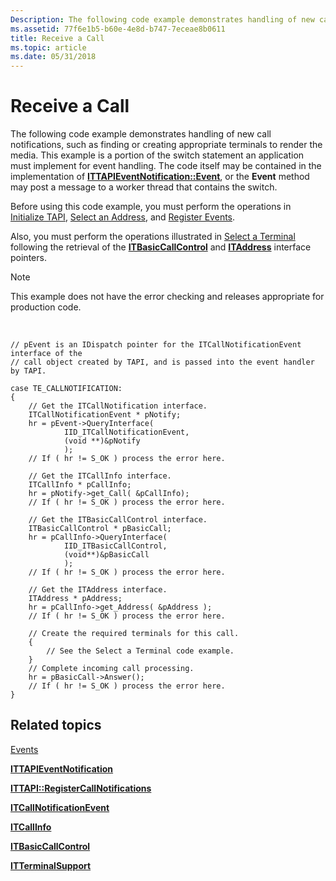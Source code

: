 ```yaml
---
Description: The following code example demonstrates handling of new call notifications, such as finding or creating appropriate terminals to render the media.
ms.assetid: 77f6e1b5-b60e-4e8d-b747-7eceae8b0611
title: Receive a Call
ms.topic: article
ms.date: 05/31/2018
---
```


# Receive a Call

The following code example demonstrates handling of new call notifications, such as finding or creating appropriate terminals to render the media. This example is a portion of the switch statement an application must implement for event handling. The code itself may be contained in the implementation of [**ITTAPIEventNotification::Event**](/windows/desktop/api/Tapi3if/nf-tapi3if-ittapieventnotification-event), or the **Event** method may post a message to a worker thread that contains the switch.

Before using this code example, you must perform the operations in [Initialize TAPI](initialize-tapi.md), [Select an Address](select-an-address.md), and [Register Events](register-events.md).

Also, you must perform the operations illustrated in [Select a Terminal](select-a-terminal.md) following the retrieval of the [**ITBasicCallControl**](/windows/desktop/api/tapi3if/nn-tapi3if-itbasiccallcontrol) and [**ITAddress**](/windows/desktop/api/tapi3if/nn-tapi3if-itaddress) interface pointers.

> [!Note]  
> This example does not have the error checking and releases appropriate for production code.

 

``` syntax
// pEvent is an IDispatch pointer for the ITCallNotificationEvent interface of the
// call object created by TAPI, and is passed into the event handler by TAPI. 

case TE_CALLNOTIFICATION:
{
    // Get the ITCallNotification interface.
    ITCallNotificationEvent * pNotify;
    hr = pEvent->QueryInterface( 
            IID_ITCallNotificationEvent, 
            (void **)&pNotify 
            );
    // If ( hr != S_OK ) process the error here. 
    
    // Get the ITCallInfo interface.
    ITCallInfo * pCallInfo;
    hr = pNotify->get_Call( &pCallInfo);
    // If ( hr != S_OK ) process the error here. 

    // Get the ITBasicCallControl interface.
    ITBasicCallControl * pBasicCall;
    hr = pCallInfo->QueryInterface(
            IID_ITBasicCallControl,
            (void**)&pBasicCall
            );
    // If ( hr != S_OK ) process the error here. 

    // Get the ITAddress interface.
    ITAddress * pAddress;
    hr = pCallInfo->get_Address( &pAddress );
    // If ( hr != S_OK ) process the error here. 

    // Create the required terminals for this call.
    {
        // See the Select a Terminal code example.
    }
    // Complete incoming call processing.
    hr = pBasicCall->Answer();
    // If ( hr != S_OK ) process the error here. 
}
```

## Related topics

<dl> <dt>

[Events](events.md)
</dt> <dt>

[**ITTAPIEventNotification**](/windows/desktop/api/Tapi3if/nn-tapi3if-ittapieventnotification)
</dt> <dt>

[**ITTAPI::RegisterCallNotifications**](/windows/desktop/api/tapi3if/nf-tapi3if-ittapi-registercallnotifications)
</dt> <dt>

[**ITCallNotificationEvent**](/windows/desktop/api/tapi3if/nn-tapi3if-itcallnotificationevent)
</dt> <dt>

[**ITCallInfo**](/windows/desktop/api/tapi3if/nn-tapi3if-itcallinfo)
</dt> <dt>

[**ITBasicCallControl**](/windows/desktop/api/tapi3if/nn-tapi3if-itbasiccallcontrol)
</dt> <dt>

[**ITTerminalSupport**](https://msdn.microsoft.com/library/ms733156(v=VS.85).aspx)
</dt> </dl>

 

 



